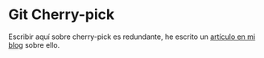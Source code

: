 # Git Cherry-pick

Escribir aquí sobre cherry-pick es redundante, he escrito un [artículo en mi blog](https://iagovar.com/git/git-scherry-pick) sobre ello.